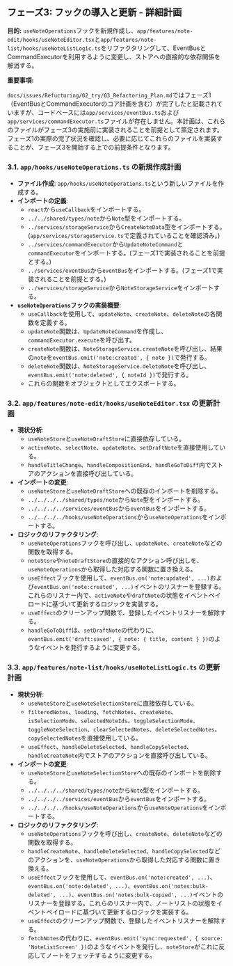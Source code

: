 ## フェーズ3: フックの導入と更新 - 詳細計画

**目的:** `useNoteOperations`フックを新規作成し、`app/features/note-edit/hooks/useNoteEditor.tsx`と`app/features/note-list/hooks/useNoteListLogic.ts`をリファクタリングして、EventBusとCommandExecutorを利用するように変更し、ストアへの直接的な依存関係を解消する。

**重要事項:**

`docs/issues/Refucturing/02_try/03_Refactoring_Plan.md`ではフェーズ1（EventBusとCommandExecutorのコア計画を含む）が完了したと記載されていますが、コードベースには`app/services/eventBus.ts`および`app/services/commandExecutor.ts`ファイルが存在しません。本計画は、これらのファイルがフェーズ3の実施前に実装されることを前提として策定されます。フェーズ1の実際の完了状況を確認し、必要に応じてこれらのファイルを実装することが、フェーズ3を開始する上での前提条件となります。

### 3.1. `app/hooks/useNoteOperations.ts` の新規作成計画

*   **ファイル作成**: `app/hooks/useNoteOperations.ts`という新しいファイルを作成する。
*   **インポートの定義**:
    *   `react`から`useCallback`をインポートする。
    *   `../../shared/types/note`から`Note`型をインポートする。
    *   `../services/storageService`から`CreateNoteData`型をインポートする。(`app/services/storageService.ts`で定義されていることを確認済み。)
    *   `../services/commandExecutor`から`UpdateNoteCommand`と`commandExecutor`をインポートする。(フェーズ1で実装されることを前提とする。)
    *   `../services/eventBus`から`eventBus`をインポートする。(フェーズ1で実装されることを前提とする。)
    *   `../services/storageService`から`NoteStorageService`をインポートする。
*   **`useNoteOperations`フックの実装概要**:
    *   `useCallback`を使用して、`updateNote`、`createNote`、`deleteNote`の各関数を定義する。
    *   `updateNote`関数は、`UpdateNoteCommand`を作成し、`commandExecutor.execute`を呼び出す。
    *   `createNote`関数は、`NoteStorageService.createNote`を呼び出し、結果の`note`を`eventBus.emit('note:created', { note })`で発行する。
    *   `deleteNote`関数は、`NoteStorageService.deleteNote`を呼び出し、`eventBus.emit('note:deleted', { noteId })`で発行する。
    *   これらの関数をオブジェクトとしてエクスポートする。

### 3.2. `app/features/note-edit/hooks/useNoteEditor.tsx` の更新計画

*   **現状分析**:
    *   `useNoteStore`と`useNoteDraftStore`に直接依存している。
    *   `activeNote`、`selectNote`、`updateNote`、`setDraftNote`を直接使用している。
    *   `handleTitleChange`、`handleCompositionEnd`、`handleGoToDiff`内でストアのアクションを直接呼び出している。
*   **インポートの変更**:
    *   `useNoteStore`と`useNoteDraftStore`への既存のインポートを削除する。
    *   `../../../../shared/types/note`から`Note`型をインポートする。
    *   `../../../../services/eventBus`から`eventBus`をインポートする。
    *   `../../../../hooks/useNoteOperations`から`useNoteOperations`をインポートする。
*   **ロジックのリファクタリング**:
    *   `useNoteOperations`フックを呼び出し、`updateNote`、`createNote`などの関数を取得する。
    *   `noteStore`や`noteDraftStore`の直接的なアクション呼び出しを、`useNoteOperations`から取得した対応する関数に置き換える。
    *   `useEffect`フックを使用して、`eventBus.on('note:updated', ...)`および`eventBus.on('note:created', ...)`イベントのリスナーを登録する。これらのリスナー内で、`activeNote`や`draftNote`の状態をイベントペイロードに基づいて更新するロジックを実装する。
    *   `useEffect`のクリーンアップ関数で、登録したイベントリスナーを解除する。
    *   `handleGoToDiff`は、`setDraftNote`の代わりに、`eventBus.emit('draft:saved', { note: { title, content } })`のようなイベントを発行するように変更する。

### 3.3. `app/features/note-list/hooks/useNoteListLogic.ts` の更新計画

*   **現状分析**:
    *   `useNoteStore`と`useNoteSelectionStore`に直接依存している。
    *   `filteredNotes`、`loading`、`fetchNotes`、`createNote`、`isSelectionMode`、`selectedNoteIds`、`toggleSelectionMode`、`toggleNoteSelection`、`clearSelectedNotes`、`deleteSelectedNotes`、`copySelectedNotes`を直接使用している。
    *   `useEffect`、`handleDeleteSelected`、`handleCopySelected`、`handleCreateNote`内でストアのアクションを直接呼び出している。
*   **インポートの変更**:
    *   `useNoteStore`と`useNoteSelectionStore`への既存のインポートを削除する。
    *   `../../../../shared/types/note`から`Note`型をインポートする。
    *   `../../../../services/eventBus`から`eventBus`をインポートする。
    *   `../../../../hooks/useNoteOperations`から`useNoteOperations`をインポートする。
*   **ロジックのリファクタリング**:
    *   `useNoteOperations`フックを呼び出し、`createNote`、`deleteNote`などの関数を取得する。
    *   `handleCreateNote`、`handleDeleteSelected`、`handleCopySelected`などのアクションを、`useNoteOperations`から取得した対応する関数に置き換える。
    *   `useEffect`フックを使用して、`eventBus.on('note:created', ...)`、`eventBus.on('note:deleted', ...)`、`eventBus.on('notes:bulk-deleted', ...)`、`eventBus.on('notes:bulk-copied', ...)`イベントのリスナーを登録する。これらのリスナー内で、ノートリストの状態をイベントペイロードに基づいて更新するロジックを実装する。
    *   `useEffect`のクリーンアップ関数で、登録したイベントリスナーを解除する。
    *   `fetchNotes`の代わりに、`eventBus.emit('sync:requested', { source: 'NoteListScreen' })`のようなイベントを発行し、`noteStore`がこれに反応してノートをフェッチするように変更する。
